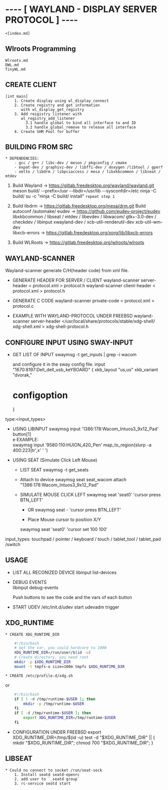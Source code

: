 # ---- [ WAYLAND - DISPLAY SERVER PROTOCOL ] ----


	<[index.md]

## Wlroots Programming 
    Wlroots.md 
    DWL.md
    TinyWL.md

## CREATE CLIENT 
	[int main]
		1. Create display using wl_display_connect
		2. Create registry and get information 
		   with wl_display_get_registry
		3. Add reigistry listener with 
		   wl_registry_add_listener 
		     3.1 handle global to bind all interface to and ID
		     3.2 handle_global_remove to release all interface
		4. Create SHM Pool for buffer


## BUILDING FROM SRC
	* DEPENDENCIES:
		- gcc / g++ / libc-dev / meson / pkgconfig / cmake 
		- expat-dev / graphivz-dev / libffi-dev / doxygen /libtool / gperf
		- xmlto / libdrm / libpciaccess / mesa / libxkbcommon / libseat / mtdev

1. Build Wayland → https://gitlab.freedesktop.org/wayland/wayland.git
	meson build/ --prefix=/usr --libdir=/usr/lib --sysconfdir=/etc
	ninja -C build/
	su -c "ninja -C build/ install"
		`repeat step 1`

3. Build libdrm → https://gitlab.freedesktop.org/mesa/drm.git
	 Build  autoconf /automake/ eudev → https://github.com/eudev-project/eudev
	 libxkbcommon / libseat / mtdev / libevdev / libwacom/ gtk+-3.0-dev / checkdev / libinput
	 xwayland-dev / xcb-util-renderutil-dev xcb-util-wm-dev  
	 libxcb-errors → https://gitlab.freedesktop.org/xorg/lib/libxcb-errors
	 
4. Build WLRoots → https://gitlab.freedesktop.org/wlroots/wlroots

## WAYLAND-SCANNER 
  Wayland-scanner generate C/H(header code) from xml file.

* GENERATE HEADER FOR SERVER / CLIENT
    wayland-scanner server-header < protocol.xml > protocol.h
    wayland-scanner client-header < protocol.xml > protocol.h

* GENERATE C CODE
    wayland-scanner private-code < protocol.xml > protocol.c

* EXAMPLE WITH WAYLAND-PROTOCOL UNDER FREEBSD
    wayland-scanner server-header </usr/local/share/protocols/stable/xdg-shell/ \
            xdg-shell.xml > xdg-shell-protocol.h
  

## CONFIGURE INPUT USING SWAY-INPUT        
  * GET LIST OF INPUT
    swaymsg -t get_inputs | grep -i wacom

    and configure it in the sway config file.
    input "1670:8197:Dell_dell_usb_keYBOARD" {
    	xkb_layout "us,us"
	xkb_variant "dvorak,"
	# configoption
    }

 type:<input_types>

* USING LIBINPUT
	swaymsg input '1386:178:Wacom_Intuos3_9x12_Pad' button[1]	
e
EXAMPLE:	 
	swaymsg input '9580:110:HUION_420_Pen' map_to_region(slurp -a 400:223|tr',x' ' ')

* USING SEAT (Simulate Click Left Mouse)
  * LIST SEAT
      swaymsg -t get_seats
	
  * Attach to device
	swaymsg seat seat_wacom attach "1386:178:Wacom_Intuos3_9x12_Pad"
	
  * SIMULATE MOUSE CLICK LEFT
	swaymsg seat 'seat0' 'cursor press BTN_LEFT'
	* OR
	swaymsg seat - 'cursor press BTN_LEFT'

	* Place Mouse cursor to position X/Y

	swaymsg seat 'seat0' 'cursor set 100 100'


 input_types:   touchpad / pointer / keyboard / touch / 
 		tablet_tool / tablet_pad /switch

	
## USAGE
* LIST ALL RECONIZED DEVICE 
	libinput list-devices

* DEBUG EVENTS	
	libinput debug-events
	
	Push buttons to see the code and the vars 
	of each button

* START UDEV
		/etc/init.d/udev start
		udevadm trigger

## XDG_RUNTIME
	* CREATE XDG_RUNTIME_DIR
```sh
	#!/bin/bash
	# Set the var, you could hardcore to 1000
	XDG_RUNTIME_DIR=/run/user/$(id -u)
	# Create directory, you need root
	mkdir -p $XDG_RUNTIME_DIR
	mount -t tmpfs-o size=100m tmpfs $XDG_RUNTIME_DIR
```
	* CREATE /etc/profile.d/xdg.sh
or 
```sh 
	#!/bin/bash
	if [ ! -d /tmp/runtime-$USER ]; then 
		mkdir -p /tmp/runtime-$USER
	fi
	if [ -d /tmp/runtime-$USER ]; then
		export XDG_RUNTIME_DIR=/tmp/runtime-$USER
	fi
```

* CONFIGURATION UNDER FREEBSD
    export XDG_RUNTIME_DIR=/tmp/$(id -u)
    test -d "$XDG_RUNTIME_DIR" || { mkdir "$XDG_RUNTIME_DIR"; chmod 700 "$XDG_RUNTIME_DIR"; }

## LIBSEAT
	* Could no connect to socket /run/seat-sock
		1. Install seatd seatd-openrc
		2. add user to `_seatd group`
		3. rc-service seatd start


